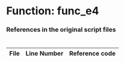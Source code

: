 # Function: func_e4 
### References in the original script files

#

| File | Line Number | Reference code |
| --- | --- | --- |
